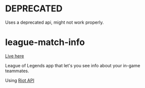 # DEPRECATED
Uses a deprecated api, might not work properly.
# league-match-info
[Live here](https://www.grigore-alexandru.ga/lol/)

League of Legends app that let's you see info about your in-game teammates.

Using [Riot API](https://developer.riotgames.com/)

